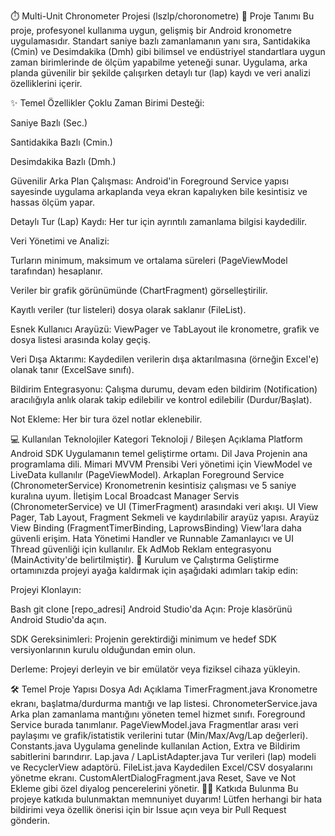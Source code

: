 ⏱️ Multi-Unit Chronometer Projesi (lszlp/choronometre)
🌟 Proje Tanımı
Bu proje, profesyonel kullanıma uygun, gelişmiş bir Android kronometre uygulamasıdır. Standart saniye bazlı zamanlamanın yanı sıra, Santidakika (Cmin) ve Desimdakika (Dmh) gibi bilimsel ve endüstriyel standartlara uygun zaman birimlerinde de ölçüm yapabilme yeteneği sunar. Uygulama, arka planda güvenilir bir şekilde çalışırken detaylı tur (lap) kaydı ve veri analizi özelliklerini içerir.

✨ Temel Özellikler
Çoklu Zaman Birimi Desteği:

Saniye Bazlı (Sec.)

Santidakika Bazlı (Cmin.)

Desimdakika Bazlı (Dmh.)

Güvenilir Arka Plan Çalışması: Android'in Foreground Service yapısı sayesinde uygulama arkaplanda veya ekran kapalıyken bile kesintisiz ve hassas ölçüm yapar.

Detaylı Tur (Lap) Kaydı: Her tur için ayrıntılı zamanlama bilgisi kaydedilir.

Veri Yönetimi ve Analizi:

Turların minimum, maksimum ve ortalama süreleri (PageViewModel tarafından) hesaplanır.

Veriler bir grafik görünümünde (ChartFragment) görselleştirilir.

Kayıtlı veriler (tur listeleri) dosya olarak saklanır (FileList).

Esnek Kullanıcı Arayüzü: ViewPager ve TabLayout ile kronometre, grafik ve dosya listesi arasında kolay geçiş.

Veri Dışa Aktarımı: Kaydedilen verilerin dışa aktarılmasına (örneğin Excel'e) olanak tanır (ExcelSave sınıfı).

Bildirim Entegrasyonu: Çalışma durumu, devam eden bildirim (Notification) aracılığıyla anlık olarak takip edilebilir ve kontrol edilebilir (Durdur/Başlat).

Not Ekleme: Her bir tura özel notlar eklenebilir.

💻 Kullanılan Teknolojiler
Kategori	Teknoloji / Bileşen	Açıklama
Platform	Android SDK	Uygulamanın temel geliştirme ortamı.
Dil	Java	Projenin ana programlama dili.
Mimari	MVVM Prensibi	Veri yönetimi için ViewModel ve LiveData kullanılır (PageViewModel).
Arkaplan	Foreground Service (ChronometerService)	Kronometrenin kesintisiz çalışması ve 5 saniye kuralına uyum.
İletişim	Local Broadcast Manager	Servis (ChronometerService) ve UI (TimerFragment) arasındaki veri akışı.
UI	View Pager, Tab Layout, Fragment	Sekmeli ve kaydırılabilir arayüz yapısı.
Arayüz	View Binding (FragmentTimerBinding, LaprowsBinding)	View'lara daha güvenli erişim.
Hata Yönetimi	Handler ve Runnable	Zamanlayıcı ve UI Thread güvenliği için kullanılır.
Ek	AdMob	Reklam entegrasyonu (MainActivity'de belirtilmiştir).
🚀 Kurulum ve Çalıştırma
Geliştirme ortamınızda projeyi ayağa kaldırmak için aşağıdaki adımları takip edin:

Projeyi Klonlayın:

Bash
git clone [repo_adresi]
Android Studio'da Açın: Proje klasörünü Android Studio'da açın.

SDK Gereksinimleri: Projenin gerektirdiği minimum ve hedef SDK versiyonlarının kurulu olduğundan emin olun.

Derleme: Projeyi derleyin ve bir emülatör veya fiziksel cihaza yükleyin.

🛠️ Temel Proje Yapısı
Dosya Adı	Açıklama
TimerFragment.java	Kronometre ekranı, başlatma/durdurma mantığı ve lap listesi.
ChronometerService.java	Arka plan zamanlama mantığını yöneten temel hizmet sınıfı. Foreground Service burada tanımlanır.
PageViewModel.java	Fragmentlar arası veri paylaşımı ve grafik/istatistik verilerini tutar (Min/Max/Avg/Lap değerleri).
Constants.java	Uygulama genelinde kullanılan Action, Extra ve Bildirim sabitlerini barındırır.
Lap.java / LapListAdapter.java	Tur verileri (lap) modeli ve RecyclerView adaptörü.
FileList.java	Kaydedilen Excel/CSV dosyalarını yönetme ekranı.
CustomAlertDialogFragment.java	Reset, Save ve Not Ekleme gibi özel diyalog pencerelerini yönetir.
👨‍💻 Katkıda Bulunma
Bu projeye katkıda bulunmaktan memnuniyet duyarım! Lütfen herhangi bir hata bildirimi veya özellik önerisi için bir Issue açın veya bir Pull Request gönderin.
